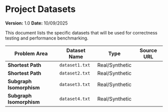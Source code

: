 # Project Datasets

**Version:** 1.0
**Date:** 10/09/2025

This document lists the specific datasets that will be used for correctness testing and performance benchmarking.

| Problem Area              | Dataset Name             | Type      | Source URL                                               |
| ------------------------- | ------------------------ | --------- | -------------------------------------------------------- | 
| **Shortest Path**         | `dataset1.txt`           | Real/Synthetic      |     
| **Shortest Path**         | `dataset2.txt`           | Real/Synthetic      |
| **Subgraph Isomorphism**  | `dataset3.txt`           | Real/Synthetic      |
| **Subgraph Isomorphism**  | `dataset4.txt`           | Real/Synthetic      |
